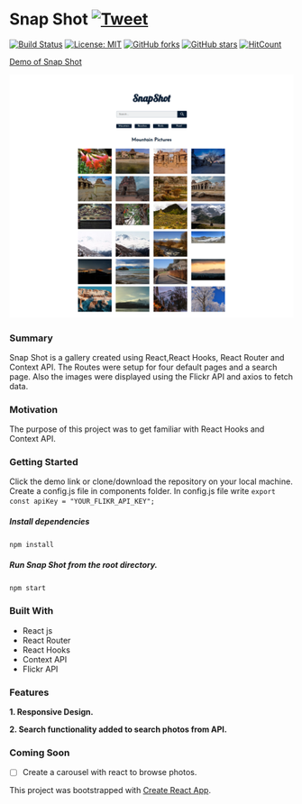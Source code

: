 # Snap Shot  [![Tweet](https://img.shields.io/twitter/url/http/shields.io.svg?style=social)](https://twitter.com/intent/tweet?text=See%20this%20react%20example&url=https://yog9.github.io/SnapShot/&hashtags=react,context-api,freecodecamp,developers)
[![Build Status](https://travis-ci.org/Yog9/SnapShot.svg?branch=master)](https://travis-ci.org/Yog9/SnapShot)
[![License: MIT](https://img.shields.io/badge/License-MIT-yellow.svg)](https://opensource.org/licenses/MIT)
[![GitHub forks](https://img.shields.io/github/forks/Yog9/SnapShot.svg?style=social&label=Fork&maxAge=2592000)](https://GitHub.com/Yog9/SnapShot/network/)
[![GitHub stars](https://img.shields.io/github/stars/Yog9/SnapShot.svg?style=social&label=Star&maxAge=2592000)](https://GitHub.com/Yog9/SnapShot/stargazers/)
[![HitCount](http://hits.dwyl.com/Yog9/SnapShot.svg)](http://hits.dwyl.com/Yog9/SnapShot)

[Demo of Snap Shot](https://yog9.github.io/SnapShot/)

![](/snapscout.png)

### Summary

Snap Shot is a gallery created using React,React Hooks, React Router and Context API. The Routes were setup for four default pages and a search page. Also the images were displayed using the Flickr API and axios to fetch data.

### Motivation

The purpose of this project was to get familiar with React Hooks and Context API.

### Getting Started

Click the demo link or clone/download the repository on your local machine.
Create a config.js file in components folder. In config.js file write
`export const apiKey = "YOUR_FLIKR_API_KEY";`

##### Install dependencies

`npm install`

##### Run Snap Shot from the root directory.

`npm start`

### Built With

- React js
- React Router
- React Hooks
- Context API
- Flickr API

### Features

**1. Responsive Design.**

**2. Search functionality added to search photos from API.**

### Coming Soon

- [ ] Create a carousel with react to browse photos.

This project was bootstrapped with [Create React App](https://github.com/facebook/create-react-app).
